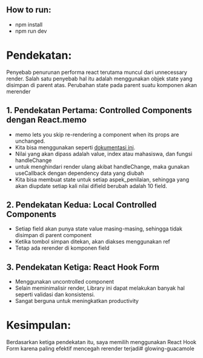 ## How to run:
- npm install
- npm run dev


# Pendekatan:
Penyebab penurunan performa react terutama muncul dari unnecessary render. Salah satu penyebab hal itu adalah menggunakan objek state yang disimpan di parent atas. Perubahan state pada parent suatu komponen akan merender 

## 1. Pendekatan Pertama: Controlled Components dengan React.memo
- memo lets you skip re-rendering a component when its props are unchanged.
- Kita bisa menggunakan seperti [dokumentasi ini](https://react.dev/reference/react/memo). 
- Nilai yang akan dipass adalah value, index atau mahasiswa, dan fungsi handleChange 
- untuk menghindari render ulang akibat handleChange, maka gunakan useCallback dengan dependency data yang diubah
- Kita bisa membuat state untuk setiap aspek_penilaian, sehingga yang akan diupdate setiap kali nilai difield berubah adalah 10 field. 

## 2. Pendekatan Kedua: Local Controlled Components
- Setiap field akan punya state value masing-masing, sehingga tidak disimpan di parent component
- Ketika tombol simpan ditekan, akan diakses menggunakan ref
- Tetap ada rerender di komponen field

## 3. Pendekatan Ketiga: React Hook Form
- Menggunakan uncontrolled component
- Selain meminimalisir render, Library ini dapat melakukan banyak hal seperti validasi dan konsistensi.
- Sangat berguna untuk meningkatkan productivity

# Kesimpulan:
Berdasarkan ketiga pendekatan itu, saya memilih menggunakan React Hook Form karena paling efektif mencegah rerender terjadi# glowing-guacamole

